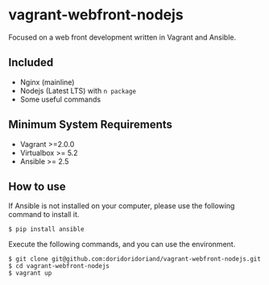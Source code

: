 # vagrant-webfront-nodejs
Focused on a web front development written in Vagrant and Ansible.

## Included
- Nginx (mainline)
- Nodejs (Latest LTS) with `n package`
- Some useful commands

## Minimum System Requirements
- Vagrant >=2.0.0
- Virtualbox >= 5.2
- Ansible >= 2.5

## How to use
If Ansible is not installed on your computer, please use the following command to install it.
```
$ pip install ansible
```

Execute the following commands, and you can use the environment.
```
$ git clone git@github.com:doridoridoriand/vagrant-webfront-nodejs.git
$ cd vagrant-webfront-nodejs
$ vagrant up
```

